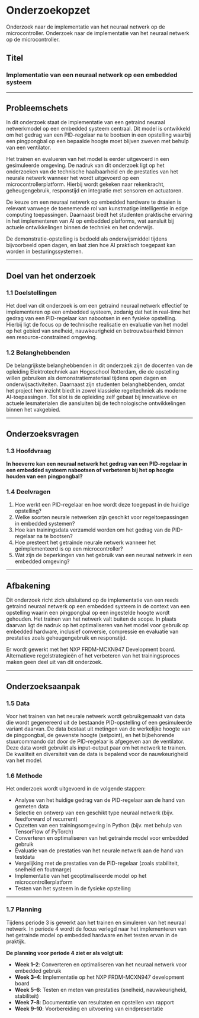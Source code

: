 # Onderzoekopzet

Onderzoek naar de implementatie van het neuraal netwerk op de microcontroller.
Onderzoek naar de implementatie van het neuraal netwerk op de microcontroller.

## Titel  

### Implementatie van een neuraal netwerk op een embedded systeem

---

## Probleemschets  

In dit onderzoek staat de implementatie van een getraind neuraal netwerkmodel op een embedded systeem centraal. Dit model is ontwikkeld om het gedrag van een PID-regelaar na te bootsen in een opstelling waarbij een pingpongbal op een bepaalde hoogte moet blijven zweven met behulp van een ventilator.

Het trainen en evalueren van het model is eerder uitgevoerd in een gesimuleerde omgeving. De nadruk van dit onderzoek ligt op het onderzoeken van de technische haalbaarheid en de prestaties van het neurale netwerk wanneer het wordt uitgevoerd op een microcontrollerplatform. Hierbij wordt gekeken naar rekenkracht, geheugengebruik, responstijd en integratie met sensoren en actuatoren.

De keuze om een neuraal netwerk op embedded hardware te draaien is relevant vanwege de toenemende rol van kunstmatige intelligentie in edge computing toepassingen. Daarnaast biedt het studenten praktische ervaring in het implementeren van AI op embedded platforms, wat aansluit bij actuele ontwikkelingen binnen de techniek en het onderwijs.

De demonstratie-opstelling is bedoeld als onderwijsmiddel tijdens bijvoorbeeld open dagen, en laat zien hoe AI praktisch toegepast kan worden in besturingssystemen.

---

## Doel van het onderzoek

### 1.1 Doelstellingen  

Het doel van dit onderzoek is om een getraind neuraal netwerk effectief te implementeren op een embedded systeem, zodanig dat het in real-time het gedrag van een PID-regelaar kan nabootsen in een fysieke opstelling. Hierbij ligt de focus op de technische realisatie en evaluatie van het model op het gebied van snelheid, nauwkeurigheid en betrouwbaarheid binnen een resource-constrained omgeving.

### 1.2 Belanghebbenden  

De belangrijkste belanghebbenden in dit onderzoek zijn de docenten van de opleiding Elektrotechniek aan Hogeschool Rotterdam, die de opstelling willen gebruiken als demonstratiemateriaal tijdens open dagen en onderwijsactiviteiten. Daarnaast zijn studenten belanghebbenden, omdat het project hen inzicht biedt in zowel klassieke regeltechniek als moderne AI-toepassingen. Tot slot is de opleiding zelf gebaat bij innovatieve en actuele lesmaterialen die aansluiten bij de technologische ontwikkelingen binnen het vakgebied.

---

## Onderzoeksvragen

### 1.3 Hoofdvraag  

**In hoeverre kan een neuraal netwerk het gedrag van een PID-regelaar in een embedded systeem nabootsen of verbeteren bij het op hoogte houden van een pingpongbal?**

### 1.4 Deelvragen  

1. Hoe werkt een PID-regelaar en hoe wordt deze toegepast in de huidige opstelling?  
2. Welke soorten neurale netwerken zijn geschikt voor regeltoepassingen in embedded systemen?  
3. Hoe kan trainingsdata verzameld worden om het gedrag van de PID-regelaar na te bootsen?  
4. Hoe presteert het getrainde neurale netwerk wanneer het geïmplementeerd is op een microcontroller?  
5. Wat zijn de beperkingen van het gebruik van een neuraal netwerk in een embedded omgeving?

---

## Afbakening  

Dit onderzoek richt zich uitsluitend op de implementatie van een reeds getraind neuraal netwerk op een embedded systeem in de context van een opstelling waarin een pingpongbal op een ingestelde hoogte wordt gehouden. Het trainen van het netwerk valt buiten de scope. In plaats daarvan ligt de nadruk op het optimaliseren van het model voor gebruik op embedded hardware, inclusief conversie, compressie en evaluatie van prestaties zoals geheugengebruik en responstijd.

Er wordt gewerkt met het NXP FRDM-MCXN947 Development board. Alternatieve regelstrategieën of het verbeteren van het trainingsproces maken geen deel uit van dit onderzoek.

---

## Onderzoeksaanpak

### 1.5 Data  

Voor het trainen van het neurale netwerk wordt gebruikgemaakt van data die wordt gegenereerd uit de bestaande PID-opstelling of een gesimuleerde variant daarvan. De data bestaat uit metingen van de werkelijke hoogte van de pingpongbal, de gewenste hoogte (setpoint), en het bijbehorende stuurcommando dat door de PID-regelaar is afgegeven aan de ventilator. Deze data wordt gebruikt als input-output paar om het netwerk te trainen. De kwaliteit en diversiteit van de data is bepalend voor de nauwkeurigheid van het model.

### 1.6 Methode  

Het onderzoek wordt uitgevoerd in de volgende stappen:

- Analyse van het huidige gedrag van de PID-regelaar aan de hand van gemeten data  
- Selectie en ontwerp van een geschikt type neuraal netwerk (bijv. feedforward of recurrent)  
- Opzetten van een trainingsomgeving in Python (bijv. met behulp van TensorFlow of PyTorch)  
- Converteren en optimaliseren van het getrainde model voor embedded gebruik  
- Evaluatie van de prestaties van het neurale netwerk aan de hand van testdata  
- Vergelijking met de prestaties van de PID-regelaar (zoals stabiliteit, snelheid en foutmarge)  
- Implementatie van het geoptimaliseerde model op het microcontrollerplatform  
- Testen van het systeem in de fysieke opstelling  

---

### 1.7 Planning  

Tijdens periode 3 is gewerkt aan het trainen en simuleren van het neuraal netwerk. In periode 4 wordt de focus verlegd naar het implementeren van het getrainde model op embedded hardware en het testen ervan in de praktijk.

**De planning voor periode 4 ziet er als volgt uit:**

- **Week 1–2**: Converteren en optimaliseren van het neuraal netwerk voor embedded gebruik  
- **Week 3–4**: Implementatie op het NXP FRDM-MCXN947 development board  
- **Week 5–6**: Testen en meten van prestaties (snelheid, nauwkeurigheid, stabiliteit)  
- **Week 7–8**: Documentatie van resultaten en opstellen van rapport  
- **Week 9–10**: Voorbereiding en uitvoering van eindpresentatie
